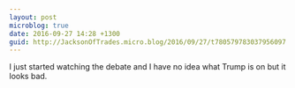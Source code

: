 ```yaml
---
layout: post
microblog: true
date: 2016-09-27 14:28 +1300
guid: http://JacksonOfTrades.micro.blog/2016/09/27/t780579783037956097.html
---
```

I just started watching the debate and I have no idea what Trump is on but it looks bad.
